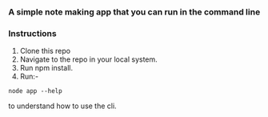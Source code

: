 ### A simple note making app that you can run in the command line

### Instructions
1. Clone this repo
2. Navigate to the repo in your local system.
3. Run npm install.
4. Run:-
`````````````````````````
node app --help
``````````````````````````
to understand how to use the cli.
